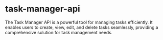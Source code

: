 # task-manager-api
The Task Manager API is a powerful tool for managing tasks efficiently. It enables users to create, view, edit, and delete tasks seamlessly, providing a comprehensive solution for task management needs.
